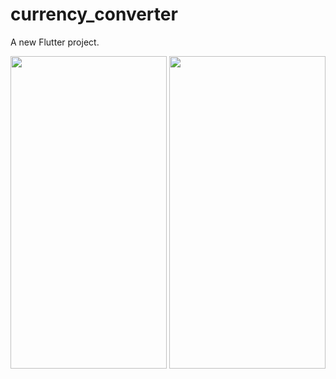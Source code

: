 # currency_converter

A new Flutter project.

<img src = "https://user-images.githubusercontent.com/113905423/211267352-0ecd45d4-eb62-4d08-876d-3afc69a685af.png" height = 500 width= 250>
<img src = "https://user-images.githubusercontent.com/113905423/211267362-525c5be5-a457-4af1-bc49-cb74c7599e2a.png" height = 500 width= 250>

